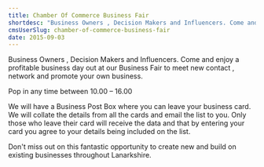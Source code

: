 ```yaml
---
title: Chamber Of Commerce Business Fair
shortdesc: "Business Owners , Decision Makers and Influencers. Come and enjoy a profitable"
cmsUserSlug: chamber-of-commerce-business-fair
date: 2015-09-03 
---
```


Business Owners , Decision Makers and Influencers. Come and enjoy a profitable business day out at our Business Fair to meet new contact , network and promote your own business.

Pop in any time between 10.00 – 16.00

We will have a Business Post Box where you can leave your business card. We will collate the details from all the cards and email the list to you. Only those who leave their card will receive the data and that by entering your card you agree to your details being included on the list.

Don't miss out on this fantastic opportunity to create new and build on existing businesses throughout Lanarkshire.